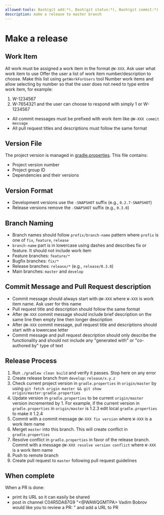 ```yaml
---
allowed-tools: Bash(git add:*), Bash(git status:*), Bash(git commit:*)
description: make a release to master branch
---
```


# Make a release

## Work Item
All work must be assigned a work item in the format `@W-XXX`. Ask user what work item to use
Offer the user a list of work item number/description to choose. Make this list using `getWorkForUsers` tool
Number work items and allow selecting by number so that the user does not need to type entire work item, for example:
1. W-1234567
2. W-7654321
and the user can choose to respond with simply 1 or W-1234567

- All commit messages must be prefixed with work item like `@W-XXX commit message`
- All pull request titles and descriptions must follow the same format

## Version File
The project version is managed in [gradle.properties](mdc:gradle.properties). This file contains:
- Project version number
- Project group ID
- Dependencies and their versions

## Version Format
- Development versions use the `-SNAPSHOT` suffix (e.g., `0.2.7-SNAPSHOT`)
- Release versions remove the `-SNAPSHOT` suffix (e.g., `0.3.0`)

## Branch Naming
- Branch names should follow `prefix/branch-name` pattern where `prefix` is one of `fix`, `feature`, `release`
- `branch-name` part is in lowercase using dashes and describes fix or feature. It should not include work item
- Feature branches: `feature/*`
- Bugfix branches: `fix/*`
- Release branches: `release/*` (e.g., `release/0.3.0`)
- Main branches: `master` and `develop`

## Commit Message and Pull Request description
- Commit message should always start with `@W-XXX` where `W-XXX` is work item name. Ask user for this name
- Pull request title and description should follow the same format
- After `@W-XXX` commit message should include brief description on the same line then empty line then longer description
- After `@W-XXX` commit message, pull request title and descriptions should start with a lowercase letter
- Commit message and pull request description should only describe the functionality and should not include any "generated with" or "co-authored by" type of text

## Release Process
1. Run `./gradlew clean build` and verify it passes. Stop here on any error
2. Create release branch from `develop`: `release/x.y.z`
3. Check current project version in `gradle.properties` in `origin/master` by using `git fetch origin master && git show origin/master:gradle.properties`
4. Update version in `gradle.properties` to be current `origin/master` version incremented by 1. For example, if the current version in `gradle.properties` in `origin/master` is 1.2.3 edit local `gradle.properties` to make it 1.2.4
5. Commit with a commit message `@W-XXX fix version` where `W-XXX` is a work item name
6. Merget `master` into this branch. This will create conflict in `gradle.properties`
7. Resolve conflict in `gradle.properties` in favor of the release branch. Commit with a message `@W-XXX resolve version conflict` where `W-XXX` is a work item name
8. Push to remote branch
9. Create pull request to `master` following pull request guidelines

## When complete
When a PR is done:
- print its URL so it can easily be shared
- post in channel C04R5DA87G9 "<@WAWQGMTPA> Vadim Bobrov would like you to review a PR: " and add a URL to PR

